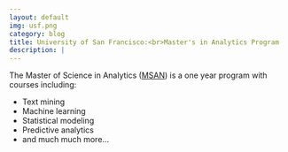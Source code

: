 ```yaml
---
layout: default
img: usf.png
category: blog
title: University of San Francisco:<br>Master's in Analytics Program
description: |
---
```

The Master of Science in Analytics ([MSAN](https://www.usfca.edu/arts-sciences/graduate-programs/analytics/program-details)) is a one year program with courses including:

  * Text mining
  * Machine learning
  * Statistical modeling 
  * Predictive analytics
  * and much much more...